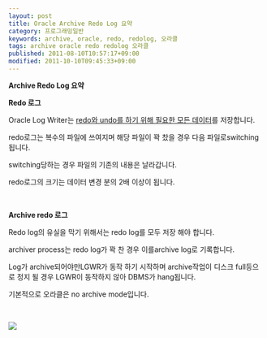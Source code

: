 ```yaml
---
layout: post
title: Oracle Archive Redo Log 요약
category: 프로그래밍일반
keywords: archive, oracle, redo, redolog, 오라클
tags: archive oracle redo redolog 오라클
published: 2011-08-10T10:57:17+09:00
modified: 2011-10-10T09:45:33+09:00
---
```

**Archive Redo Log 요약**



**Redo 로그**

Oracle Log Writer는 <u>redo와 undo를 하기 위해 필요한 모든 데이터</u>를 저장합니다.

redo로그는 복수의 파일에 쓰여지며 해당 파일이 꽉 찼을 경우 다음 파일로switching됩니다.

switching당하는 경우 파일의 기존의 내용은 날라갑니다.

redo로그의 크기는 데이터 변경 분의 2배 이상이 됩니다.

&nbsp;

**Archive redo 로그**

Redo log의 유실을 막기 위해서는 redo log를 모두 저장 해야 합니다.

archiver process는 redo log가 꽉 찬 경우 이를archive log로 기록합니다.

Log가 archive되어야만LGWR가 동작 하기 시작하며 archive작업이 디스크 full등으로 정지 될 경우 LGWR이 동작하지 않아 DBMS가 hang됩니다.

기본적으로 오라클은 no archive mode입니다.

&nbsp;

![](/attachments/2011-08-10-figure1.png)


